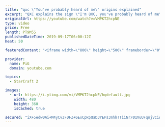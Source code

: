 ```yaml
---
title: "qxc \"You've probably heard of me\" origins explained"
excerpt: "QXC explains the sign \"I'm QXC, you've probably heard of me\" -- Recorded live on Justin.tv - http://j-tv.me/jsdJyy"
originalUrl: https://youtube.com/watch?v=VMPKT2hcpNE
type: video
price: Free
length: PT9M5S
publishedDateTime: 2019-09-17T06:00:12Z
heat: 50

featuredContent: "<iframe width=\"800\" height=\"500\" frameborder=\"0\" src=\"https://www.youtube.com/embed/VMPKT2hcpNE\" allow=\"accelerometer; autoplay; encrypted-media; gyroscope; picture-in-picture\" allowfullscreen></iframe>"

provider:
  name: PiG
  domain: youtube.com

topics:
  - StarCraft 2

images:
  - url: https://i.ytimg.com/vi/VMPKT2hcpNE/hqdefault.jpg
    width: 480
    height: 360
    isCached: true

secured: "iX+5edw0Ai+M4yCvJFDFZ+6ExCpRpQaD3YEPs3mhhTTiiNr/01VuUFqnjvCiwY8f+799JOFErJJwe34dBXlqnV3SUbCLL8kQTjiHtCSHBFO7HrrTrppfpHIe00LfBuNAxKVs+3jZVjJwnqzs7FCDPxMcSi2Ie294MEsNMxsBx6KCcALA+u1j5GaktSk7vhzAytp6IK3vX9IuchwOea+OtEx8ShRGereGXR2YsAr+upALbBZ5U/okQfSIkjXp/oDEG96g4xC/05SvH6pnDjdhtMRVvqqjw2ByOijKyGSdkdLXl+xLDlF9zLzk2ehIjWsijtZjg5v2JuIlwBKu2wFys0U05et5GcbMXJs9c9nKz/yLudRcUBcsHgEXqXghqFclAyh8ZYLqhnPq9WCZp7ALCcL/9gg/LxfIxV5FFG3FB60=;MzFLxdw14v16jQUcD+8SGg=="
---
```


